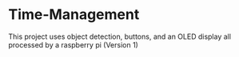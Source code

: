 # Time-Management
This project uses object detection, buttons, and an OLED display all processed by a raspberry pi (Version 1)
